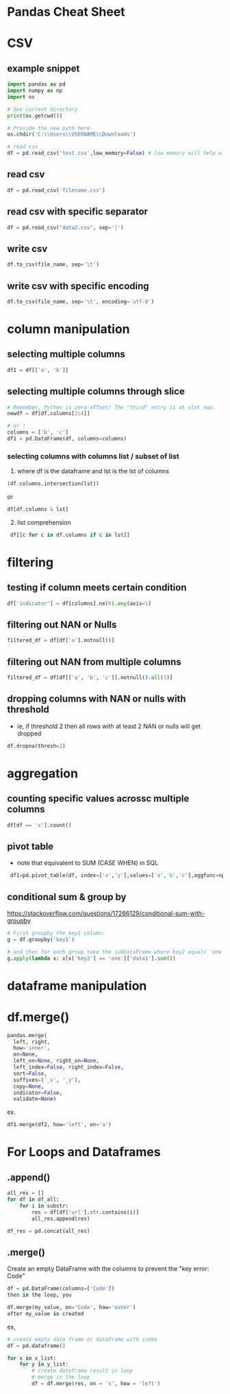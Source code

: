 # Pandas Cheat Sheet

# CSV

## example snippet
```python
import pandas as pd
import numpy as np
import os

# See current directory
print(os.getcwd())

# Provide the new path here
os.chdir('C:\\Users\\USERNAME\\Downloads')  

# read csv 
df = pd.read_csv('test.csv',low_memory=False) # low memory will help with super large dataframes and datatype conversion errors 
```
## read csv
```python
df = pd.read_csv('filename.csv')
```
## read csv with specific separator
```python
df = pd.read_csv("data2.csv", sep='|')
```
## write csv
```python
df.to_csv(file_name, sep='\t')
```
## write csv with specific encoding 
```python
df.to_csv(file_name, sep='\t', encoding='utf-8')
```

# column manipulation 

## selecting multiple columns
```python
df1 = df[['a', 'b']]
```
## selecting multiple columns through slice 
```python
# Remember, Python is zero-offset! The "third" entry is at slot two.
newdf = df[df.columns[2:4]]

# or ! 
columns = ['b', 'c']
df1 = pd.DataFrame(df, columns=columns)
```
### selecting columns with columns list / subset of list 
1. where df is the dataframe and lst is the lst of columns 
```python
(df.columns.intersection(lst))
```
or 
```python
df[df.columns & lst]
```
2. list comprehension

```python
 df[[c for c in df.columns if c in lst]]
```

# filtering

## testing if column meets certain condition
```python
df['indicator'] = df[columns].ne(0).any(axis=1)
```
## filtering out NAN or Nulls
```python
filtered_df = df[df['a'].notnull()]
```
## filtering out NAN from multiple columns
```python
filtered_df = df[df[['a', 'b', 'c']].notnull().all(1)]
```
## dropping columns with NAN or nulls with threshold
- ie, if threshold 2 then all rows with at least 2 NAN or nulls will get dropped 
```python
df.dropna(thresh=2)
```

# aggregation 

## counting specific values acrossc multiple columns

```python
df[df == 'x'].count()
```

## pivot table
- note that equivalent to SUM (CASE WHEN) in SQL 
```python
 df1=pd.pivot_table(df, index=['x','y'],values=['a','b','c'],aggfunc=np.sum)
```

## conditional sum & group by 
https://stackoverflow.com/questions/17266129/conditional-sum-with-groupby

```python
# First groupby the key1 column:
g = df.groupby('key1')

# and then for each group take the subDataFrame where key2 equals 'one' and sum the data1 column:
g.apply(lambda x: x[x['key2'] == 'one']['data1'].sum())
```

# dataframe manipulation
# df.merge()

```python
pandas.merge(
  left, right,
  how='inner',
  on=None,
  left_on=None, right_on=None,
  left_index=False, right_index=False,
  sort=False,
  suffixes=('_x', '_y'),
  copy=None,
  indicator=False,
  validate=None)
```
ex.
```python
df1.merge(df2, how='left', on='a')
```

# For Loops and Dataframes 

## .append()

```python
all_res = []
for df in df_all:
    for i in substr:
        res = df[df['url'].str.contains(i)]
        all_res.append(res)

df_res = pd.concat(all_res)
```

## .merge()

Create an empty DataFrame with the columns to prevent the "key error: Code"
```python
df = pd.DataFrame(columns=['Code']) 
then in the loop, you

df.merge(my_value, on='Code', how='outer') 
after my_value is created
```
ex, 
```python
# create empty data frame or dataframe with index 
df = pd.dataframe()

for x in x_list:
    for y in y_list:
        # create dataframe result in loop
        # merge in the loop
        df = df.merge(res, on = 'x', how = 'left')
```
